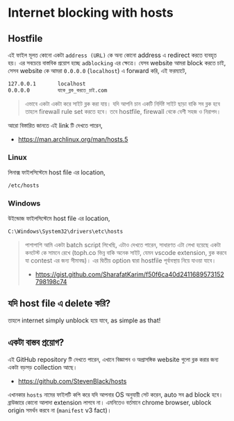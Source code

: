 # Internet blocking with hosts

## Hostfile

এই ফাইল মূলত কোনো একটা `address (URL)` কে অন্য কোনো address এ redirect করতে ব্যবহৃত হয়। এর সবচেয়ে বাস্তবিক প্রয়োগ হচ্ছে `adblocking` এর ক্ষেত্রে। যেসব website আমরা block করতে চাই, সেসব website কে আমরা `0.0.0.0` (`localhost`) এ forward করি, এই ফরম্যাটে,

```bash
127.0.0.1       localhost
0.0.0.0         যাকে_ব্লক_করতে_চাই.com
```

> এভাবে একটা একটা করে সাইট ব্লক করা যায়। যদি আপনি চান একটি নির্দিষ্ট সাইট ছাড়া বাকি সব ব্লক হবে তাহলে firewall rule set করতে হবে। তবে hostfile, firewall থেকে বেশী সহজ ও নিরাপদ।

আরো বিস্তারিত জানতে এই link টি দেখতে পারেন,

- <https://man.archlinux.org/man/hosts.5>

### Linux

লিনাক্স ফাইলসিস্টেমে host file এর location,

```bash
/etc/hosts
```

### Windows

উইন্ডোজ ফাইলসিস্টেমে host file এর location,

```bash
C:\Windows\System32\drivers\etc\hosts
```

> পাশাপাশি আমি একটা batch script লিখেছি, এটাও দেখতে পারেন, সাধারণত এটা লেখা হয়েছে একটা কনটেস্ট কে সামনে রেখে (toph.co ভিন্ন বাকি অনেক সাইট, যেমন vscode extension, ব্লক করবে যা contest এর জন্য সীমাবদ্ধ)। এর দ্বিতীয় option দ্বারা hostfile পূর্বাবস্থায় নিয়ে যাওয়া যাবে।
>
> - <https://gist.github.com/SharafatKarim/f50f6ca40d2411689573152798198c74>

## যদি host file এ delete করি?

তাহলে internet simply unblock হয়ে যাবে, as simple as that!

## একটা বাস্তব প্রয়োগ?

এই GitHub repository টি দেখতে পারেন, এখানে বিজ্ঞাপন ও অপ্রাসঙ্গিক website গুলো ব্লক করার জন্য একটা বড়সড় collection আছে।

- <https://github.com/StevenBlack/hosts>

এখানকার `hosts` নামের ফাইলটি কপি করে যদি আপনার OS অনুযায়ী সেট করেন, auto সব ad block হবে। ব্রাউজারে কোনো আলাদা extension লাগবে না। এমনিতেও বর্তমানে chrome browser, ublock origin সমর্থন করবে না (`manifest` v3 fact)।
